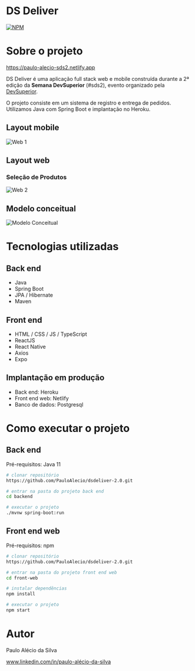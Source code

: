 # DS Deliver 
[![NPM](https://img.shields.io/npm/l/react)](https://github.com/PauloAlecio/dsdeliver-2.0/blob/main/LICENSE) 

# Sobre o projeto
https://paulo-alecio-sds2.netlify.app


DS Deliver é uma aplicação full stack web e mobile construída durante a 2ª edição da **Semana DevSuperior** (#sds2), evento organizado pela [DevSuperior](https://devsuperior.com "Site da DevSuperior").

O projeto consiste em um sistema de registro e entrega de pedidos. Utilizamos Java com Spring Boot e implantação no Heroku.


## Layout mobile
![Web 1](https://github.com/PauloAlecio/dsdeliver-2.0/blob/main/front-mobile/src/assets/Layout-Mobile.png)



## Layout web

### Seleção de Produtos
![Web 2](https://github.com/PauloAlecio/dsdeliver-2.0/blob/main/assets/SelecionarProdutos.png)


## Modelo conceitual
![Modelo Conceitual](https://github.com/PauloAlecio/dsdeliver-2.0/blob/main/assets/modelo-conceitual.png)



# Tecnologias utilizadas
## Back end
- Java
- Spring Boot
- JPA / Hibernate
- Maven
## Front end
- HTML / CSS / JS / TypeScript
- ReactJS
- React Native
- Axios
- Expo
## Implantação em produção
- Back end: Heroku
- Front end web: Netlify
- Banco de dados: Postgresql

# Como executar o projeto

## Back end
Pré-requisitos: Java 11

```bash
# clonar repositório
https://github.com/PauloAlecio/dsdeliver-2.0.git

# entrar na pasta do projeto back end
cd backend

# executar o projeto
./mvnw spring-boot:run
```

## Front end web
Pré-requisitos: npm

```bash
# clonar repositório
https://github.com/PauloAlecio/dsdeliver-2.0.git

# entrar na pasta do projeto front end web
cd front-web

# instalar dependências
npm install

# executar o projeto
npm start
```

# Autor

Paulo Alécio da Silva

www.linkedin.com/in/paulo-alécio-da-silva

